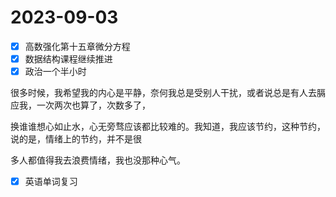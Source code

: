# 2023-09-03

* [X] 高数强化第十五章微分方程
* [X] 数据结构课程继续推进
* [X] 政治一个半小时

很多时候，我希望我的内心是平静，奈何我总是受别人干扰，或者说总是有人去膈应我，一次两次也算了，次数多了，

换谁谁想心如止水，心无旁骛应该都比较难的。我知道，我应该节约，这种节约，说的是，情绪上的节约，并不是很

多人都值得我去浪费情绪，我也没那种心气。

* [X] 英语单词复习
